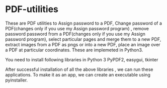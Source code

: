 # PDF-utilities
These are PDF utilities to Assign password to a PDF, Change password of a PDF(changes only if you use my Assign password program) , remove password password from a PDF(changes only if you use my Assign password program), select particular pages and merge them to a new PDF, extract images from a PDF as pngs or into a new PDF, place an image over a PDF at particular coordinates. 
These are implemeted in Python3.

You need to install following libraries in Python 3
PyPDF2, easygui, tkinter

After successful installation of all the above libraries , we can run these applications. To make it as an app, we can create an executable using pyinstaller.

